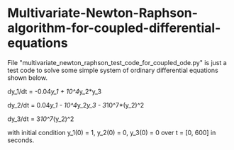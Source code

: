 # Multivariate-Newton-Raphson-algorithm-for-coupled-differential-equations

File "multivariate_newton_raphson_test_code_for_coupled_ode.py" is just a test code to solve some simple system of ordinary differential equations shown below.

dy_1/dt = -0.04*y_1 + 10^4*y_2*y_3

dy_2/dt = 0.04*y_1 - 10^4*y_2*y_3 - 3*10^7*(y_2)^2

dy_3/dt = 3*10^7*(y_2)^2


with initial condition y_1(0) = 1, y_2(0) = 0, y_3(0) = 0 over t = [0, 600] in seconds.
